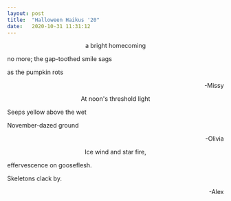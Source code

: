 ```yaml
---
layout: post
title:  "Halloween Haikus '20"
date:   2020-10-31 11:31:12
---
```


<p style="text-align: center;">
a bright homecoming    <br/>

no more; the gap-toothed smile sags   <br/>

as the pumpkin rots   <br/>
</p>
<p style="text-align: right;">
-Missy
<p style="text-align: center;">
At noon&#39;s threshold light   <br/>

Seeps yellow above the wet   <br/>

November-dazed ground   <br/>
</p>
<p style="text-align: right;">
-Olivia
</p>
<p style="text-align: center;">
Ice wind and star fire,   <br/>

effervescence on gooseflesh.   <br/>

Skeletons clack by.   <br/>
</p>
<p style="text-align: right;">
-Alex
</p>
